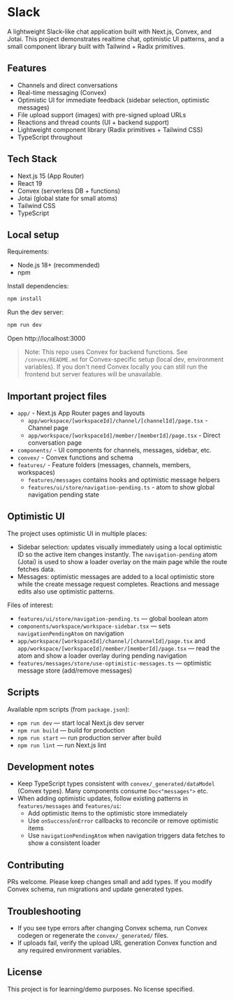 # Slack

A lightweight Slack-like chat application built with Next.js, Convex, and Jotai. This project demonstrates realtime chat, optimistic UI patterns, and a small component library built with Tailwind + Radix primitives.

## Features

- Channels and direct conversations
- Real-time messaging (Convex)
- Optimistic UI for immediate feedback (sidebar selection, optimistic messages)
- File upload support (images) with pre-signed upload URLs
- Reactions and thread counts (UI + backend support)
- Lightweight component library (Radix primitives + Tailwind CSS)
- TypeScript throughout

## Tech Stack

- Next.js 15 (App Router)
- React 19
- Convex (serverless DB + functions)
- Jotai (global state for small atoms)
- Tailwind CSS
- TypeScript

## Local setup

Requirements:

- Node.js 18+ (recommended)
- npm

Install dependencies:

```bash
npm install
```

Run the dev server:

```bash
npm run dev
```

Open http://localhost:3000

> Note: This repo uses Convex for backend functions. See `/convex/README.md` for Convex-specific setup (local dev, environment variables). If you don't need Convex locally you can still run the frontend but server features will be unavailable.

## Important project files

- `app/` - Next.js App Router pages and layouts
  - `app/workspace/[workspaceId]/channel/[channelId]/page.tsx` - Channel page
  - `app/workspace/[workspaceId]/member/[memberId]/page.tsx` - Direct conversation page
- `components/` - UI components for channels, messages, sidebar, etc.
- `convex/` - Convex functions and schema
- `features/` - Feature folders (messages, channels, members, workspaces)
  - `features/messages` contains hooks and optimistic message helpers
  - `features/ui/store/navigation-pending.ts` - atom to show global navigation pending state

## Optimistic UI

The project uses optimistic UI in multiple places:

- Sidebar selection: updates visually immediately using a local optimistic ID so the active item changes instantly. The `navigation-pending` atom (Jotai) is used to show a loader overlay on the main page while the route fetches data.
- Messages: optimistic messages are added to a local optimistic store while the create message request completes. Reactions and message edits also use optimistic patterns.

Files of interest:

- `features/ui/store/navigation-pending.ts` — global boolean atom
- `components/workspace/workspace-sidebar.tsx` — sets `navigationPendingAtom` on navigation
- `app/workspace/[workspaceId]/channel/[channelId]/page.tsx` and `app/workspace/[workspaceId]/member/[memberId]/page.tsx` — read the atom and show a loader overlay during pending navigation
- `features/messages/store/use-optimistic-messages.ts` — optimistic message store (add/remove messages)

## Scripts

Available npm scripts (from `package.json`):

- `npm run dev` — start local Next.js dev server
- `npm run build` — build for production
- `npm run start` — run production server after build
- `npm run lint` — run Next.js lint

## Development notes

- Keep TypeScript types consistent with `convex/_generated/dataModel` (Convex types). Many components consume `Doc<"messages">` etc.
- When adding optimistic updates, follow existing patterns in `features/messages` and `features/ui`:
  - Add optimistic items to the optimistic store immediately
  - Use `onSuccess`/`onError` callbacks to reconcile or remove optimistic items
  - Use `navigationPendingAtom` when navigation triggers data fetches to show a consistent loader

## Contributing

PRs welcome. Please keep changes small and add types. If you modify Convex schema, run migrations and update generated types.

## Troubleshooting

- If you see type errors after changing Convex schema, run Convex codegen or regenerate the `convex/_generated/` files.
- If uploads fail, verify the upload URL generation Convex function and any required environment variables.

## License

This project is for learning/demo purposes. No license specified.
